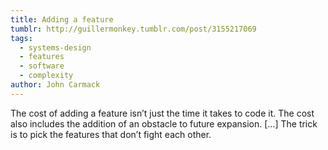 ```yaml
---
title: Adding a feature
tumblr: http://guillermonkey.tumblr.com/post/3155217069
tags:
  - systems-design
  - features
  - software
  - complexity
author: John Carmack
---
```


The cost of adding a feature isn’t just the time it takes to code it. The cost also includes the addition of an obstacle to future expansion. […] The trick is to pick the features that don’t fight each other.
